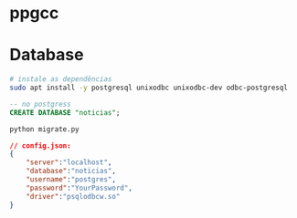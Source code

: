 # ppgcc

# Database
```bash
# instale as dependências
sudo apt install -y postgresql unixodbc unixodbc-dev odbc-postgresql
```

```SQL
-- no postgress
CREATE DATABASE "noticias";
```

```bash
python migrate.py
```

```json
// config.json:
{
    "server":"localhost",
    "database":"noticias",
    "username":"postgres",
    "password":"YourPassword",
    "driver":"psqlodbcw.so"
}
```